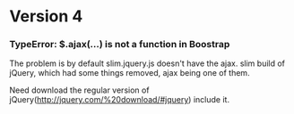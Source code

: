 # Version 4


### TypeError: $.ajax(…) is not a function in Boostrap

The problem is by default slim.jquery.js doesn't have the ajax. slim build of jQuery, which had some things removed, ajax being one of them.

Need download the regular version of jQuery(http://jquery.com/%20download/#jquery) include it.